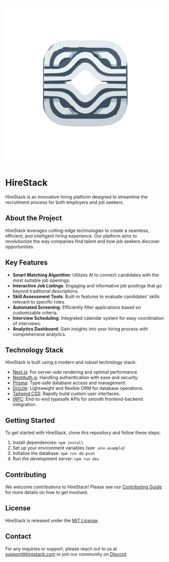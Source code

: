 ![HireStack Logo](./public/Logo.svg)

# HireStack

HireStack is an innovative hiring platform designed to streamline the recruitment process for both employers and job seekers.

## About the Project

HireStack leverages cutting-edge technologies to create a seamless, efficient, and intelligent hiring experience. Our platform aims to revolutionize the way companies find talent and how job seekers discover opportunities.

## Key Features

- **Smart Matching Algorithm**: Utilizes AI to connect candidates with the most suitable job openings.
- **Interactive Job Listings**: Engaging and informative job postings that go beyond traditional descriptions.
- **Skill Assessment Tools**: Built-in features to evaluate candidates' skills relevant to specific roles.
- **Automated Screening**: Efficiently filter applications based on customizable criteria.
- **Interview Scheduling**: Integrated calendar system for easy coordination of interviews.
- **Analytics Dashboard**: Gain insights into your hiring process with comprehensive analytics.

## Technology Stack

HireStack is built using a modern and robust technology stack:

- [Next.js](https://nextjs.org): For server-side rendering and optimal performance.
- [NextAuth.js](https://next-auth.js.org): Handling authentication with ease and security.
- [Prisma](https://prisma.io): Type-safe database access and management.
- [Drizzle](https://orm.drizzle.team): Lightweight and flexible ORM for database operations.
- [Tailwind CSS](https://tailwindcss.com): Rapidly build custom user interfaces.
- [tRPC](https://trpc.io): End-to-end typesafe APIs for smooth frontend-backend integration.

## Getting Started

To get started with HireStack, clone this repository and follow these steps:

1. Install dependencies: `npm install`
2. Set up your environment variables (see `.env.example`)
3. Initialize the database: `npm run db:push`
4. Run the development server: `npm run dev`

## Contributing

We welcome contributions to HireStack! Please see our [Contributing Guide](CONTRIBUTING.md) for more details on how to get involved.

## License

HireStack is released under the [MIT License](LICENSE).

## Contact

For any inquiries or support, please reach out to us at support@hirestack.com or join our community on [Discord](https://discord.gg/hirestack).
